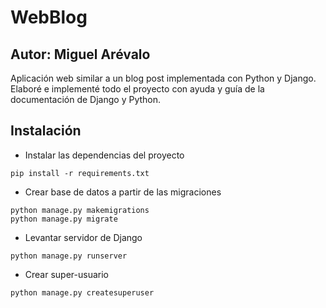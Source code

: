 # WebBlog
## Autor: Miguel Arévalo

Aplicación web similar a un blog post implementada con Python y Django.
Elaboré e implementé todo el proyecto con ayuda y guía de la documentación de Django y Python.

## Instalación
- Instalar las dependencias del proyecto
```
pip install -r requirements.txt
```

- Crear base de datos a partir de las migraciones
```
python manage.py makemigrations
python manage.py migrate
```
- Levantar servidor de Django
```
python manage.py runserver
```

- Crear super-usuario
```
python manage.py createsuperuser
```
